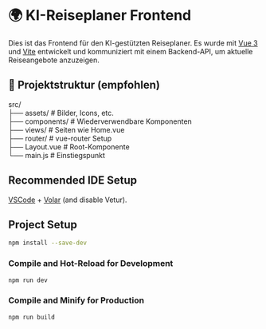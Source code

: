 # 🌍 KI-Reiseplaner Frontend

Dies ist das Frontend für den KI-gestützten Reiseplaner. Es wurde mit [Vue 3](https://vuejs.org/) und [Vite](https://vitejs.dev/) entwickelt und kommuniziert mit einem Backend-API, um aktuelle Reiseangebote anzuzeigen.

## 📁 Projektstruktur (empfohlen)

src/\
├── assets/ # Bilder, Icons, etc.\
├── components/ # Wiederverwendbare Komponenten\
├── views/ # Seiten wie Home.vue\
├── router/ # vue-router Setup\
├── Layout.vue # Root-Komponente\
└── main.js # Einstiegspunkt

## Recommended IDE Setup

[VSCode](https://code.visualstudio.com/) + [Volar](https://marketplace.visualstudio.com/items?itemName=Vue.volar) (and disable Vetur).

## Project Setup

```sh
npm install --save-dev
```

### Compile and Hot-Reload for Development

```sh
npm run dev
```

### Compile and Minify for Production

```sh
npm run build
```
